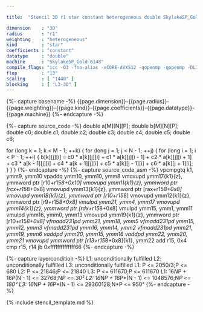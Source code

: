 ```yaml
---

title:  "Stencil 3D r1 star constant heterogeneous double SkylakeSP_Gold-6148"

dimension    : "3D"
radius       : "r1"
weighting    : "heterogeneous"
kind         : "star"
coefficients : "constant"
datatype     : "double"
machine      : "SkylakeSP_Gold-6148"
compile_flags: "icc -O3 -fno-alias -xCORE-AVX512 -qopenmp -qopenmp -DLIKWID_PERFMON -Ilikwid-4.3.3/include -Llikwid-4.3.3/lib -Iheaders/dummy.c stencil_compilable.c -o stencil -llikwid"
flop         : "13"
scaling      : [ "1440" ]
blocking     : [ "L3-3D" ]
---
```


{%- capture basename -%}
{{page.dimension}}-{{page.radius}}-{{page.weighting}}-{{page.kind}}-{{page.coefficients}}-{{page.datatype}}-{{page.machine}}
{%- endcapture -%}

{%- capture source_code -%}
double a[M][N][P];
double b[M][N][P];
double c0;
double c1;
double c2;
double c3;
double c4;
double c5;
double c6;

for (long k = 1; k < M - 1; ++k) {
  for (long j = 1; j < N - 1; ++j) {
    for (long i = 1; i < P - 1; ++i) {
      b[k][j][i] = c0 * a[k][j][i] + c1 * a[k][j][i - 1] +
                   c2 * a[k][j][i + 1] + c3 * a[k - 1][j][i] +
                   c4 * a[k + 1][j][i] + c5 * a[k][j - 1][i] +
                   c6 * a[k][j + 1][i];
    }
  }
}
{%- endcapture -%}
{%- capture source_code_asm -%}
vpcmpgtq k1, ymm9, ymm10
vpaddq ymm10, ymm10, ymm8
vmovupd ymm17{k1}{z}, ymmword ptr [r10+r15*8+0x10]
vmovupd ymm11{k1}{z}, ymmword ptr [rcx+r15*8+0x8]
vmovupd ymm13{k1}{z}, ymmword ptr [rax+r15*8+0x8]
vmovupd ymm18{k1}{z}, ymmword ptr [r10+r15*8]
vmovupd ymm12{k1}{z}, ymmword ptr [r9+r15*8+0x8]
vmulpd ymm21, ymm4, ymm17
vmovupd ymm14{k1}{z}, ymmword ptr [rdx+r15*8+0x8]
vmulpd ymm15, ymm1, ymm11
vmulpd ymm16, ymm0, ymm13
vmovupd ymm19{k1}{z}, ymmword ptr [r10+r15*8+0x8]
vfmadd231pd ymm21, ymm18, ymm5
vfmadd231pd ymm15, ymm12, ymm3
vfmadd231pd ymm16, ymm14, ymm2
vfmadd231pd ymm21, ymm19, ymm6
vaddpd ymm20, ymm15, ymm16
vaddpd ymm22, ymm20, ymm21
vmovupd ymmword ptr [r13+r15*8+0x8]{k1}, ymm22
add r15, 0x4
cmp r15, r14
jb 0xffffffffffffff66
{%- endcapture -%}

{%- capture layercondition -%}
L1: unconditionally fulfilled
L2: unconditionally fulfilled
L3: unconditionally fulfilled
L1: P <= 2050/3;P <= 680
L2: P <= 21846;P <= 21840
L3: P <= 611670;P <= 611670
L1: 16*N*P + 16*P*(N - 1) <= 32768;N*P <= 30²
L2: 16*N*P + 16*P*(N - 1) <= 1048576;N*P <= 180²
L3: 16*N*P + 16*P*(N - 1) <= 29360128;N*P <= 950²
{%- endcapture -%}

{% include stencil_template.md %}
